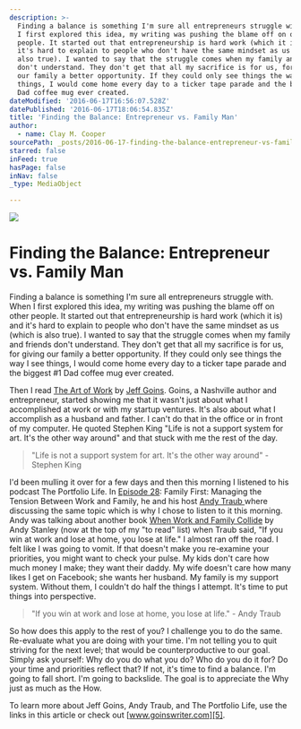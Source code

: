 ```yaml
---
description: >-
  Finding a balance is something I'm sure all entrepreneurs struggle with. When
  I first explored this idea, my writing was pushing the blame off on other
  people. It started out that entrepreneurship is hard work (which it is) and
  it's hard to explain to people who don't have the same mindset as us (which is
  also true). I wanted to say that the struggle comes when my family and friends
  don't understand. They don't get that all my sacrifice is for us, for giving
  our family a better opportunity. If they could only see things the way I see
  things, I would come home every day to a ticker tape parade and the biggest #1
  Dad coffee mug ever created.
dateModified: '2016-06-17T16:56:07.528Z'
datePublished: '2016-06-17T18:06:54.835Z'
title: 'Finding the Balance: Entrepreneur vs. Family Man'
author:
  - name: Clay M. Cooper
sourcePath: _posts/2016-06-17-finding-the-balance-entrepreneur-vs-family-man.md
starred: false
inFeed: true
hasPage: false
inNav: false
_type: MediaObject

---
```

![](https://the-grid-user-content.s3-us-west-2.amazonaws.com/a7487888-781f-4ffb-9a5f-fe3ce5d12fce.jpg)

# Finding the Balance: Entrepreneur vs. Family Man

Finding a balance is something I'm sure all entrepreneurs struggle with. When I first explored this idea, my writing was pushing the blame off on other people. It started out that entrepreneurship is hard work (which it is) and it's hard to explain to people who don't have the same mindset as us (which is also true). I wanted to say that the struggle comes when my family and friends don't understand. They don't get that all my sacrifice is for us, for giving our family a better opportunity. If they could only see things the way I see things, I would come home every day to a ticker tape parade and the biggest \#1 Dad coffee mug ever created.

Then I read [The Art of Work][0] by [Jeff Goins][1]. Goins, a Nashville author and entrepreneur, started showing me that it wasn't just about what I accomplished at work or with my startup ventures. It's also about what I accomplish as a husband and father. I can't do that in the office or in front of my computer. He quoted Stephen King "Life is not a support system for art. It's the other way around" and that stuck with me the rest of the day.

> "Life is not a support system for art. It's the other way around" - Stephen King

I'd been mulling it over for a few days and then this morning I listened to his podcast The Portfolio Life. In [Episode 28][2]: Family First: Managing the Tension Between Work and Family, he and his host [Andy Traub ][3]where discussing the same topic which is why I chose to listen to it this morning. Andy was talking about another book [When Work and Family Collide][4] by Andy Stanley (now at the top of my "to read" list) when Traub said, "If you win at work and lose at home, you lose at life." I almost ran off the road. I felt like I was going to vomit. If that doesn't make you re-examine your priorities, you might want to check your pulse. My kids don't care how much money I make; they want their daddy. My wife doesn't care how many likes I get on Facebook; she wants her husband. My family is my support system. Without them, I couldn't do half the things I attempt. It's time to put things into perspective.

> "If you win at work and lose at home, you lose at life." - Andy Traub

So how does this apply to the rest of you? I challenge you to do the same. Re-evaluate what you are doing with your time. I'm not telling you to quit striving for the next level; that would be counterproductive to our goal. Simply ask yourself: Why do you do what you do? Who do you do it for? Do your time and priorities reflect that? If not, it's time to find a balance. I'm going to fall short. I'm going to backslide. The goal is to appreciate the Why just as much as the How.

To learn more about Jeff Goins, Andy Traub, and The Portfolio Life, use the links in this article or check out [www.goinswriter.com][5].

[0]: http://amzn.to/1SLjMI0
[1]: http://twitter.com/JeffGoins
[2]: http://goinswriter.com/family-first/
[3]: http://twitter.com/AndyTraub
[4]: http://amzn.to/1ShvWNX
[5]: http://www.goinswriter.com/
